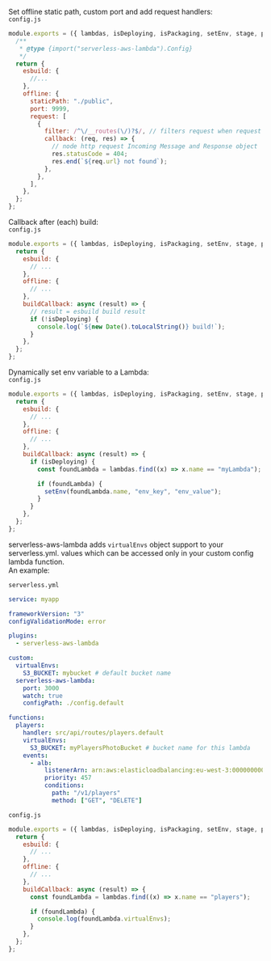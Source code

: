 Set offline static path, custom port and add request handlers:  
`config.js`

```js
module.exports = ({ lambdas, isDeploying, isPackaging, setEnv, stage, port }) => {
  /**
   * @type {import("serverless-aws-lambda").Config}
   */
  return {
    esbuild: {
      //...
    },
    offline: {
      staticPath: "./public",
      port: 9999,
      request: [
        {
          filter: /^\/__routes(\/)?$/, // filters request when request URL match /__routes
          callback: (req, res) => {
            // node http request Incoming Message and Response object
            res.statusCode = 404;
            res.end(`${req.url} not found`);
          },
        },
      ],
    },
  };
};
```

Callback after (each) build:  
`config.js`

```js
module.exports = ({ lambdas, isDeploying, isPackaging, setEnv, stage, port }) => {
  return {
    esbuild: {
      // ...
    },
    offline: {
      // ...
    },
    buildCallback: async (result) => {
      // result = esbuild build result
      if (!isDeploying) {
        console.log(`${new Date().toLocalString()} build!`);
      }
    },
  };
};
```

Dynamically set env variable to a Lambda:  
`config.js`

```js
module.exports = ({ lambdas, isDeploying, isPackaging, setEnv, stage, port }) => {
  return {
    esbuild: {
      // ...
    },
    offline: {
      // ...
    },
    buildCallback: async (result) => {
      if (isDeploying) {
        const foundLambda = lambdas.find((x) => x.name == "myLambda");

        if (foundLambda) {
          setEnv(foundLambda.name, "env_key", "env_value");
        }
      }
    },
  };
};
```

serverless-aws-lambda adds `virtualEnvs` object support to your serverless.yml.
values which can be accessed only in your custom config lambda function.  
An example:

`serverless.yml`

```yaml
service: myapp

frameworkVersion: "3"
configValidationMode: error

plugins:
  - serverless-aws-lambda

custom:
  virtualEnvs:
    S3_BUCKET: mybucket # default bucket name
  serverless-aws-lambda:
    port: 3000
    watch: true
    configPath: ./config.default

functions:
  players:
    handler: src/api/routes/players.default
    virtualEnvs:
      S3_BUCKET: myPlayersPhotoBucket # bucket name for this lambda
    events:
      - alb:
          listenerArn: arn:aws:elasticloadbalancing:eu-west-3:0000000000000:listener/app/myAlb/11111111111111/2222222222222
          priority: 457
          conditions:
            path: "/v1/players"
            method: ["GET", "DELETE"]
```

`config.js`

```js
module.exports = ({ lambdas, isDeploying, isPackaging, setEnv, stage, port }) => {
  return {
    esbuild: {
      // ...
    },
    offline: {
      // ...
    },
    buildCallback: async (result) => {
      const foundLambda = lambdas.find((x) => x.name == "players");

      if (foundLambda) {
        console.log(foundLambda.virtualEnvs);
      }
    },
  };
};
```
